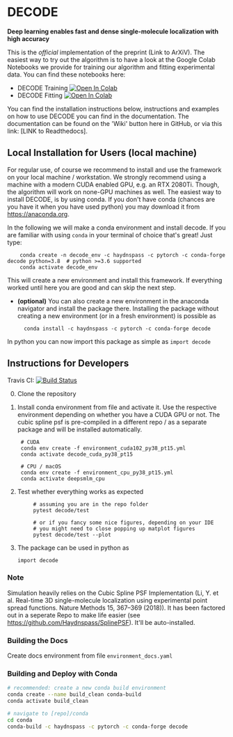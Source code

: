 # DECODE
**Deep learning enables fast and dense single-molecule localization with high accuracy**

This is the *official* implementation of the preprint (Link to ArXiV). 
The easiest way to try out the algorithm is to have a look at the Google Colab Notebooks we provide for training our algorithm and fitting experimental data. You can find these notebooks here:
- DECODE Training [![Open In Colab](https://colab.research.google.com/assets/colab-badge.svg)](https://colab.research.google.com/drive/18V1TLLu63CXSWihwoGX7ZQ5wj0Qk7GnD?usp=sharing)
- DECODE Fitting [![Open In Colab](https://colab.research.google.com/assets/colab-badge.svg)](https://colab.research.google.com/drive/1O0mjuOjaOl0wnLZ11Xo92IsWrgqtXL17?usp=sharing)

You can find the installation instructions below, instructions and examples on how to use DECODE you can find in the documentation.
The documentation can be found on the 'Wiki' button here in GitHub, or via this link: [LINK to Readthedocs].


## Local Installation for Users (local machine)
For regular use, of course we recommend to install and use the framework on your local machine / workstation. We strongly recommend using a machine with a modern CUDA enabled GPU, e.g. an RTX 2080Ti.
Though, the algorithm will work on none-GPU machines as well.
The easiest way to install DECODE, is by using conda. If you don't have conda (chances are you have it when you have used python)
you may download it from https://anaconda.org.

In the following we will make a conda environment and install decode. If you are familiar with using
```conda``` in your terminal of choice that's great! Just type:

        conda create -n decode_env -c haydnspass -c pytorch -c conda-forge decode python=3.8  # python >=3.6 supported
        conda activate decode_env

This will create a new environment and install this framework.
If everything worked until here you are good and can skip the next step.

- **(optional)** You can also create a new environment in the anaconda
navigator and install the package there. Installing the package without creating a new environment
(or in a fresh environment) is possible as

        conda install -c haydnspass -c pytorch -c conda-forge decode

In python you can now import this package as simple as ```import decode```

## Instructions for Developers
Travis CI: [![Build Status](https://travis-ci.com/Haydnspass/DeepSMLM.svg?token=qb4PpCab8Gb7CDLAuNTY&branch=master)](https://travis-ci.com/Haydnspass/DeepSMLM)

0. Clone the repository
1. Install conda environment from file and activate it. Use the respective environment depending on whether you have a CUDA GPU or not.
The cubic spline psf is pre-compiled in a different repo / as a separate package and will be installed automatically.

        # CUDA
        conda env create -f environment_cuda102_py38_pt15.yml
        conda activate decode_cuda_py38_pt15   

        # CPU / macOS
        conda env create -f environment_cpu_py38_pt15.yml
        conda activate deepsmlm_cpu

3. Test whether everything works as expected

            # assuming you are in the repo folder
            pytest decode/test

            # or if you fancy some nice figures, depending on your IDE
            # you might need to close popping up matplot figures
            pytest decode/test --plot  

4. The package can be used in python as

    ```import decode```

### Note
Simulation heavily relies on the Cubic Spline PSF Implementation (Li, Y. et al. Real-time 3D single-molecule localization using experimental point spread functions. Nature Methods 15, 367–369 (2018)).
It has been factored out in a seperate Repo to make life easier (see https://github.com/Haydnspass/SplinePSF). It'll be auto-installed.

### Building the Docs
Create docs environment from file `environment_docs.yaml`

### Building and Deploy with Conda
```bash
# recommended: create a new conda build environment
conda create --name build_clean conda-build
conda activate build_clean

# navigate to [repo]/conda
cd conda
conda-build -c haydnspass -c pytorch -c conda-forge decode
```
